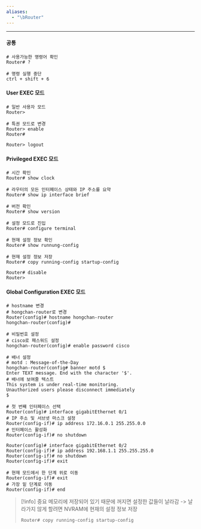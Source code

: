 ```yaml
---
aliases:
  - "\bRouter"
---
```


---
#### 공통
```
# 사용가능한 명령어 확인
Router# ?

# 명령 실행 중단
ctrl + shift + 6
```
#### User EXEC 모드
```
# 일반 사용자 모드
Router> 

# 특권 모드로 변경
Router> enable
Router#

Router> logout
```

#### Privileged EXEC 모드
```
# 시간 확인
Router# show clock

# 라우터의 모든 인터페이스 상태와 IP 주소를 요약
Router# show ip interface brief

# 버전 확인
Router# show version

# 설정 모드로 진입
Router# configure terminal 

# 현재 설정 정보 확인
Router# show runnung-config

# 현재 설정 정보 저장
Router# copy running-config startup-config

Router# disable
Router>
```

#### Global Configuration EXEC 모드
```
# hostname 변경
# hongchan-router로 변경
Router(config)# hostname hongchan-router
hongchan-router(config)#

# 비밀번호 설정
# cisco로 패스워드 설정
hongchan-router(config)# enable password cisco

# 배너 설정
# motd : Message-of-the-Day
hongchan-router(config# banner motd $  
Enter TEXT message. End with the character '$'.  
# 배너에 보여줄 텍스트
This system is under real-time monitoring.  
Unauthorized users please disconnect immediately  
$

# 첫 번째 인터페이스 선택
Router(config)# interface gigabitEthernet 0/1
# IP 주소 및 서브넷 마스크 설정
Router(config-if)# ip address 172.16.0.1 255.255.0.0
# 인터페이스 활성화
Router(config-if)# no shutdown

Router(config)# interface gigabitEthernet 0/2
Router(config-if)# ip address 192.168.1.1 255.255.255.0
Router(config-if)# no shutdown
Router(config-if)# exit

# 현재 모드에서 한 단계 위로 이동
Router(config-if)# exit
# 가장 밑 단계로 이동
Router(config-if)# end

```

> [!info] 중요
> 메모리에 저장되어 있기 때문에 꺼지면 설정한 값들이 날라감
> -> 날라가지 않게 할려면 NVRAM에 현재의 설정 정보 저장
>```
>Router# copy running-config startup-config
>```
>

